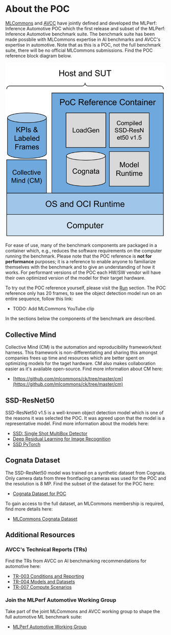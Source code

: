 # About the POC 

[MLCommons](https://mlcommons.org/) and [AVCC](https://avcc.org/) have jointly defined and developed the MLPerf: Inference Automotive POC which the first release and subset of the MLPerf: Inference Automotive benchmark suite. The benchmark suite has been made possbile with MLCommons expertise in AI benchmarks and AVCC's expertise in automotive. Note that as this is a POC, not the full benchmark suite, there will be no official MLCommons submissions. Find the POC reference block diagram below.

<img src="img/ABTF-POC_Intended_Use_1_Graphics.svg" alt="POC" width="500">

For ease of use, many of the benchmark components are packaged in a container which, e.g., reduces the software requirements on the computer running the benchmark. Please note that the POC reference is **not for performance** purposes; it is a reference to enable anyone to familiarize themselves with the benchmark and to give an understanding of how it works. For performant versions of the POC each HW/SW vendor will have their own optimized version of the model for their target hardware.

To try out the POC reference yourself, please visit the [Run](run/index.md) section. The POC reference only has 20 frames, to see the object detection model run on an entire sequence, follow this link:

* TODO: Add MLCommons YouTube clip

In the sections below the components of the benchmark are described.

## Collective Mind

Collective Mind (CM) is the automation and reproducibility framework/test harness. This framework is non-differentiating and sharing this amongst companies frees up time and resources which are better spent on optimizing models for the taget hardware. CM also makes collaboration easier as it's available open-source. Find more information about CM here:

* [https://github.com/mlcommons/ck/tree/master/cm](https://github.com/mlcommons/ck/tree/master/cm)

## SSD-ResNet50

SSD-ResNet50 v1.5 is a well-known object detection model which is one of the reasons it was selected the POC. It was agreed upon that the model is a representative model. Find more information about the models here:

* [SSD: Single Shot MultiBox Detector](https://arxiv.org/abs/1512.02325)
* [Deep Residual Learning for Image Recognition](https://arxiv.org/abs/1512.03385)
* [SSD PyTorch](https://github.com/uvipen/SSD-pytorch/tree/main)

## Cognata Dataset

The SSD-ResNet50 model was trained on a synthetic dataset from Cognata. Only camera data from three frontfacing cameras was used for the POC and the resolution is 8 MP. Find the subset of the dataset for the POC here:

* [Cognata Dataset for POC](https://drive.google.com/drive/folders/1FS-qLbzB5htgMnfry6z4gx8J_ZH_7MsJ?usp=drive_link)

To gain access to the full dataset, an MLCommons membership is required, find more details here:

* [MLCommons Cognata Dataset](https://mlcommons.org/datasets/cognata/)

## Additional Resources
### AVCC's Technical Reports (TRs)
Find the TRs from AVCC on AI benchmarking recommendations for automotive here:

* [TR-003 Conditions and Reporting](https://avcc.org/tr003/)
* [TR-004 Models and Datasets](https://avcc.org/tr004/)
* [TR-007 Compute Scenarios](https://avcc.org/tr007/)

### Join the MLPerf Automotive Working Group
Take part of the joint MLCommons and AVCC working group to shape the full automotive ML benchmark suite:

* [MLPerf Automotive Working Group](https://mlcommons.org/working-groups/benchmarks/automotive/)
